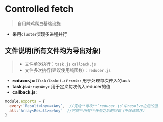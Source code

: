 # Controlled fetch
> 自用辣鸡爬虫基础设施
- 采用`cluster`实现多进程并行

## 文件说明(所有文件均为导出对象)
> * 文件单次执行：`task.js` `callback.js` 
> * 文件多次执行(建议使用纯函数)：`reducer.js`
- **reducer.js**:`(Task<Task>)=>Promise`  用于处理每次传入的task
- **task.js**:`Array<Any>`  用于定义每次传入reducer的值
- **callback.js**:
```javascript
module.exports = {
  every:`Result<Any>=>Any`,  //完成**每次**`reducer.js`中resolve之后的值
  all:`Array<Result>=>Any`  //完成**所有**任务之后的回调（不保证顺序）
}
```
